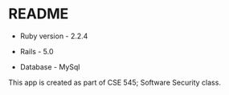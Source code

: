 # README

* Ruby version - 2.2.4

* Rails - 5.0

* Database - MySql

This app is created as part of CSE 545; Software Security class.
